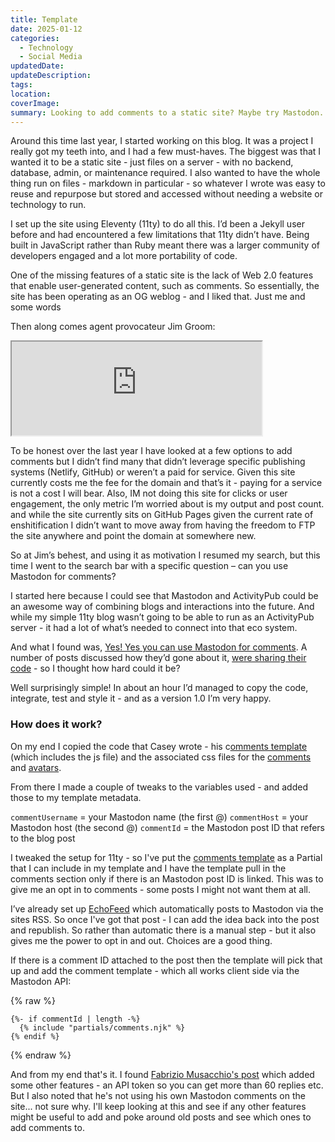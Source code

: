 ```yaml
---
title: Template
date: 2025-01-12
categories:
  - Technology
  - Social Media
updatedDate: 
updateDescription: 
tags: 
location: 
coverImage: 
summary: Looking to add comments to a static site? Maybe try Mastodon.
---
```

Around this time last year, I started working on this blog. It was a project I really got my teeth into, and I had a few must-haves. The biggest was that I wanted it to be a static site - just files on a server - with no backend, database, admin, or maintenance required. I also wanted to have the whole thing run on files - markdown in particular - so whatever I wrote was easy to reuse and repurpose but stored and accessed without needing a website or technology to run. 

I set up the site using  Eleventy (11ty) to do all this. I’d been a Jekyll user before and had encountered a few limitations that 11ty didn’t have. Being built in JavaScript rather than Ruby meant there was a larger community of developers engaged and a lot more portability of code. 

One of the missing features of a static site is the lack of Web 2.0 features that enable user-generated content, such as comments. So essentially, the site has been operating as an OG weblog - and I liked that. Just me and some words

Then along comes agent provocateur Jim Groom: 

<iframe src="https://social.ds106.us/@jimgroom/113746590194162654/embed" width="400" allowfullscreen="allowfullscreen" sandbox="allow-scripts allow-same-origin allow-popups allow-popups-to-escape-sandbox allow-forms"></iframe>

To be honest over the last year I have looked at a few options to add comments but I didn’t find many that didn’t leverage specific publishing systems (Netlify, GitHub) or weren’t a paid for service. Given this site currently costs me the fee for the domain and that’s it - paying for a service is not a cost I will bear. Also, IM not doing this site for clicks or user engagement, the only metric I’m worried about is my output and post count.  and while the site currently sits on GitHub Pages given the current rate of enshitification I didn’t want to move away from having the freedom to FTP the site anywhere and point the domain at somewhere new. 

So at Jim’s behest, and using it as motivation I resumed my search, but this time I went to the search bar with a specific question – can you use Mastodon for comments? 

I started here because I could see that Mastodon and ActivityPub could be an awesome way of combining blogs and interactions into the future. And while my simple 11ty blog wasn’t going to be able to run as an ActivityPub server - it had a lot of what’s needed to connect into that eco system. 

And what I found was, [Yes! Yes you can use Mastodon for comments](https://fietkau.blog/2023/another_blog_resurrection_fediverse_new_comment_system). A number of posts discussed how they’d gone about it, [were sharing their code](https://cassidyjames.com/blog/fediverse-blog-comments-mastodon/) - so I thought how hard could it be? 

Well surprisingly simple! In about an hour I’d managed to copy the code, integrate, test and style it - and as a version 1.0 I’m very happy. 
### How does it work?

On my end I copied the code that Casey wrote - his c[omments template](https://github.com/cassidyjames/cassidyjames.github.io/blob/main/_includes/comments.html) (which includes the js file) and the associated css files for the [comments](https://github.com/cassidyjames/cassidyjames.github.io/blob/main/_sass/_comments.scss) and [avatars](https://github.com/cassidyjames/cassidyjames.github.io/blob/main/_sass/_avatars.scss). 

From there I made a couple of tweaks to the variables used - and added those to my template metadata.

```commentUsername``` = your Mastodon name (the first @)
```commentHost``` = your Mastodon host (the second @)
```commentId``` = the Mastodon post ID that refers to the blog post

I tweaked the setup for 11ty - so I've put the [comments template](https://github.com/timklapdor/heart-soul-machine/blob/main/src/_includes/partials/comments.njk) as a Partial that I can include in my template and I have the template pull in the comments section only if there is an Mastodon post ID is linked. This was to give me an opt in to comments - some posts I might not want them at all. 

I’ve already set up [EchoFeed](https://echofeed.app/) which automatically posts to Mastodon via the sites RSS. So once I've got that post - I can add the idea back into the post and republish. So rather than automatic there is a manual step - but it also gives me the power to opt in and out. Choices are a good thing. 

If there is a comment ID attached to the post then the template will pick that  up and add the comment template - which all works client side via the Mastodon API:

{% raw %}
```	
{%- if commentId | length -%}
  {% include "partials/comments.njk" %} 
{% endif %}
```
{% endraw %}

And from my end that's it. I found [Fabrizio Musacchio's post](https://www.fabriziomusacchio.com/blog/2023-07-31-mastodon_blog_comment_system/) which added some other features - an API token so you can get more than 60 replies etc. But I also noted that he's not using his own Mastodon comments on the site... not sure why. I'll keep looking at this and see if any other features might be useful to add and poke around old posts and see which ones to add comments to. 